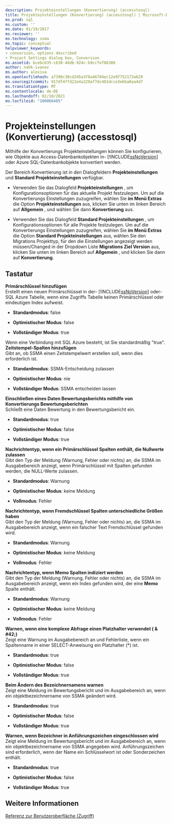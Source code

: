 ```yaml
---
description: Projekteinstellungen (Konvertierung) (accesstosql)
title: Projekteinstellungen (Konvertierung) (accesstosql) | Microsoft-Dokumentation
ms.prod: sql
ms.custom: ''
ms.date: 01/19/2017
ms.reviewer: ''
ms.technology: ssma
ms.topic: conceptual
helpviewer_keywords:
- conversion, options described
- Project Settings dialog box, Conversion
ms.assetid: bcebc635-c638-4ddb-924c-b9ccfef86388
author: nahk-ivanov
ms.author: alexiva
ms.openlocfilehash: a7390c30cd245a3f8a46784ec12e97752173a629
ms.sourcegitcommit: 917df4ffd22e4a229af7dc481dcce3ebba0aa4d7
ms.translationtype: MT
ms.contentlocale: de-DE
ms.lasthandoff: 02/10/2021
ms.locfileid: "100066485"
---
```

# <a name="project-settings-conversion-accesstosql"></a>Projekteinstellungen (Konvertierung) (accesstosql)
Mithilfe der Konvertierungs Projekteinstellungen können Sie konfigurieren, wie Objekte aus Access-Datenbankobjekten in- [!INCLUDE[ssNoVersion](../../includes/ssnoversion-md.md)] oder Azure SQL-Datenbankobjekte konvertiert werden.  
  
Der Bereich Konvertierung ist in den Dialogfeldern **Projekteinstellungen** und **Standard Projekteinstellungen** verfügbar.  
  
-   Verwenden Sie das Dialogfeld **Projekteinstellungen** , um Konfigurationsoptionen für das aktuelle Projekt festzulegen. Um auf die Konvertierungs Einstellungen zuzugreifen, wählen Sie **im Menü Extras** die Option **Projekteinstellungen** aus, klicken Sie unten im linken Bereich auf **Allgemein** , und wählen Sie dann **Konvertierung** aus.  
  
-   Verwenden Sie das Dialogfeld **Standard Projekteinstellungen** , um Konfigurationsoptionen für alle Projekte festzulegen. Um auf die Konvertierungs Einstellungen zuzugreifen, wählen Sie **im Menü Extras** die Option **Standard Projekteinstellungen** aus, wählen Sie den Migrations Projekttyp, für den die Einstellungen angezeigt werden müssen/Changed in der Dropdown Liste **Migrations Ziel Version** aus, klicken Sie unten im linken Bereich auf **Allgemein** , und klicken Sie dann auf **Konvertierung**.  
  
## <a name="options"></a>Tastatur  
**Primärschlüssel hinzufügen**  
Erstellt einen neuen Primärschlüssel in der- [!INCLUDE[ssNoVersion](../../includes/ssnoversion-md.md)] oder-SQL Azure Tabelle, wenn eine Zugriffs Tabelle keinen Primärschlüssel oder eindeutigen Index aufweist.  
  
-   **Standardmodus**: false  
  
-   **Optimistischer Modus**: false  
  
-   **Vollständiger Modus**: true  
  
Wenn eine Verbindung mit SQL Azure besteht, ist Sie standardmäßig "true". **Zeitstempel-Spalten hinzufügen**  
Gibt an, ob SSMA einen Zeitstempelwert erstellen soll, wenn dies erforderlich ist.  
  
-   **Standardmodus**: SSMA-Entscheidung zulassen  
  
-   **Optimistischer Modus**: nie  
  
-   **Vollständiger Modus**: SSMA entscheiden lassen  
  
**Einschließen eines Daten Bewertungsberichts mithilfe von Konvertierungs Bewertungsberichten**  
Schließt eine Daten Bewertung in den Bewertungsbericht ein.  
  
-   **Standardmodus**: true  
  
-   **Optimistischer Modus**: false  
  
-   **Vollständiger Modus**: true  
  
**Nachrichtentyp, wenn ein Primärschlüssel Spalten enthält, die Nullwerte zulassen**  
Gibt den Typ der Meldung (Warnung, Fehler oder nichts) an, die SSMA im Ausgabebereich anzeigt, wenn Primärschlüssel mit Spalten gefunden werden, die NULL-Werte zulassen.  
  
-   **Standardmodus**: Warnung  
  
-   **Optimistischer Modus**: keine Meldung  
  
-   **Vollmodus**: Fehler  
  
**Nachrichtentyp, wenn Fremdschlüssel Spalten unterschiedliche Größen haben**  
Gibt den Typ der Meldung (Warnung, Fehler oder nichts) an, die SSMA im Ausgabebereich anzeigt, wenn ein falscher Text Fremdschlüssel gefunden wird.  
  
-   **Standardmodus**: Warnung  
  
-   **Optimistischer Modus**: keine Meldung  
  
-   **Vollmodus**: Fehler  
  
**Nachrichtentyp, wenn Memo Spalten indiziert werden**  
Gibt den Typ der Meldung (Warnung, Fehler oder nichts) an, die SSMA im Ausgabebereich anzeigt, wenn ein Index gefunden wird, der eine **Memo** Spalte enthält.  
  
-   **Standardmodus**: Warnung  
  
-   **Optimistischer Modus**: keine Meldung  
  
-   **Vollmodus**: Fehler  
  
**Warnen, wenn eine komplexe Abfrage einen Platzhalter verwendet ( \& #42;)**  
Zeigt eine Warnung im Ausgabebereich an und Fehlerliste, wenn ein Spaltenname in einer SELECT-Anweisung ein Platzhalter (*) ist.  
  
-   **Standardmodus**: true  
  
-   **Optimistischer Modus**: false  
  
-   **Vollständiger Modus**: true  
  
**Beim Ändern des Bezeichnernamens warnen**  
Zeigt eine Meldung im Bewertungsbericht und im Ausgabebereich an, wenn ein objektbezeichnername von SSMA geändert wird.  
  
-   **Standardmodus**: true  
  
-   **Optimistischer Modus**: false  
  
-   **Vollständiger Modus**: true  
  
**Warnen, wenn Bezeichner in Anführungszeichen eingeschlossen wird**  
Zeigt eine Meldung im Bewertungsbericht und im Ausgabebereich an, wenn ein objektbezeichnername von SSMA angegeben wird. Anführungszeichen sind erforderlich, wenn der Name ein Schlüsselwort ist oder Sonderzeichen enthält.  
  
-   **Standardmodus**: true  
  
-   **Optimistischer Modus**: false  
  
-   **Vollständiger Modus**: true  
  
## <a name="see-also"></a>Weitere Informationen  
[Referenz zur Benutzeroberfläche (Zugriff)](./user-interface-reference-accesstosql.md)  
